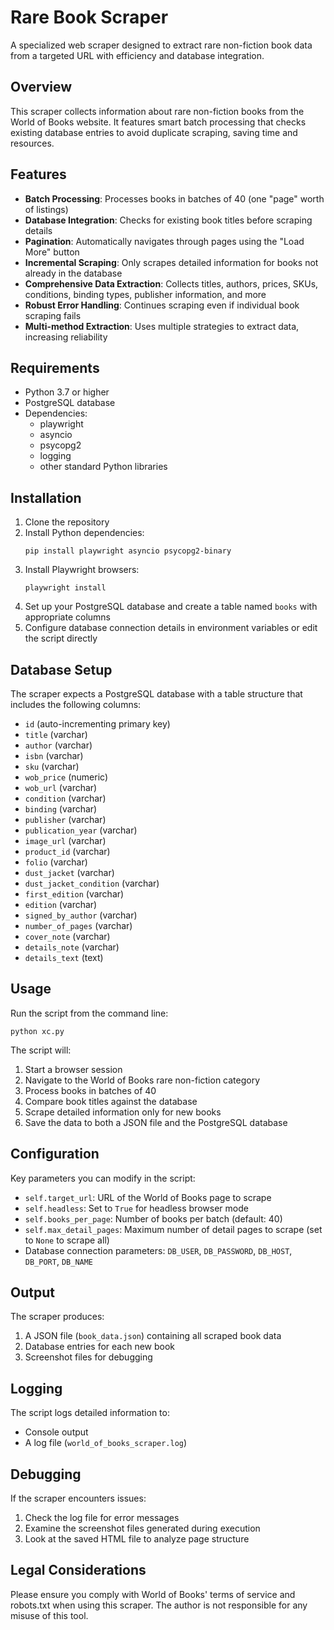# Rare Book Scraper

A specialized web scraper designed to extract rare non-fiction book data from a targeted URL with efficiency and database integration.

## Overview

This scraper collects information about rare non-fiction books from the World of Books website. It features smart batch processing that checks existing database entries to avoid duplicate scraping, saving time and resources.

## Features

- **Batch Processing**: Processes books in batches of 40 (one "page" worth of listings)
- **Database Integration**: Checks for existing book titles before scraping details
- **Pagination**: Automatically navigates through pages using the "Load More" button
- **Incremental Scraping**: Only scrapes detailed information for books not already in the database
- **Comprehensive Data Extraction**: Collects titles, authors, prices, SKUs, conditions, binding types, publisher information, and more
- **Robust Error Handling**: Continues scraping even if individual book scraping fails
- **Multi-method Extraction**: Uses multiple strategies to extract data, increasing reliability

## Requirements

- Python 3.7 or higher
- PostgreSQL database
- Dependencies:
  - playwright
  - asyncio
  - psycopg2
  - logging
  - other standard Python libraries

## Installation

1. Clone the repository
2. Install Python dependencies:
   ```
   pip install playwright asyncio psycopg2-binary
   ```
3. Install Playwright browsers:
   ```
   playwright install
   ```
4. Set up your PostgreSQL database and create a table named `books` with appropriate columns
5. Configure database connection details in environment variables or edit the script directly

## Database Setup

The scraper expects a PostgreSQL database with a table structure that includes the following columns:

- `id` (auto-incrementing primary key)
- `title` (varchar)
- `author` (varchar)
- `isbn` (varchar)
- `sku` (varchar)
- `wob_price` (numeric)
- `wob_url` (varchar)
- `condition` (varchar)
- `binding` (varchar)
- `publisher` (varchar)
- `publication_year` (varchar)
- `image_url` (varchar)
- `product_id` (varchar)
- `folio` (varchar)
- `dust_jacket` (varchar)
- `dust_jacket_condition` (varchar)
- `first_edition` (varchar)
- `edition` (varchar)
- `signed_by_author` (varchar)
- `number_of_pages` (varchar)
- `cover_note` (varchar)
- `details_note` (varchar)
- `details_text` (text)

## Usage

Run the script from the command line:

```
python xc.py
```

The script will:
1. Start a browser session
2. Navigate to the World of Books rare non-fiction category
3. Process books in batches of 40
4. Compare book titles against the database
5. Scrape detailed information only for new books
6. Save the data to both a JSON file and the PostgreSQL database

## Configuration

Key parameters you can modify in the script:

- `self.target_url`: URL of the World of Books page to scrape
- `self.headless`: Set to `True` for headless browser mode
- `self.books_per_page`: Number of books per batch (default: 40)
- `self.max_detail_pages`: Maximum number of detail pages to scrape (set to `None` to scrape all)
- Database connection parameters: `DB_USER`, `DB_PASSWORD`, `DB_HOST`, `DB_PORT`, `DB_NAME`

## Output

The scraper produces:
1. A JSON file (`book_data.json`) containing all scraped book data
2. Database entries for each new book
3. Screenshot files for debugging

## Logging

The script logs detailed information to:
- Console output
- A log file (`world_of_books_scraper.log`)

## Debugging

If the scraper encounters issues:
1. Check the log file for error messages
2. Examine the screenshot files generated during execution
3. Look at the saved HTML file to analyze page structure

## Legal Considerations

Please ensure you comply with World of Books' terms of service and robots.txt when using this scraper. The author is not responsible for any misuse of this tool.
